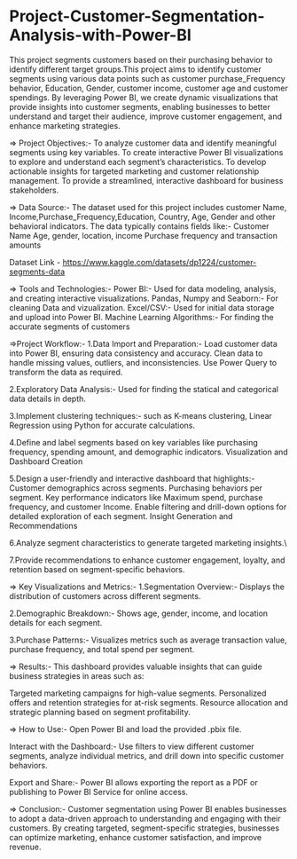 # Project-Customer-Segmentation-Analysis-with-Power-BI
This project segments customers based on their purchasing behavior to identify different target groups.This project aims to identify customer segments using various data points such as customer purchase_Frequency behavior, Education, Gender, customer income, customer age and customer spendings. By leveraging Power BI, we create dynamic visualizations that provide insights into customer segments, enabling businesses to better understand and target their audience, improve customer engagement, and enhance marketing strategies.

⇒ Project Objectives:-
To analyze customer data and identify meaningful segments using key variables.
To create interactive Power BI visualizations to explore and understand each segment’s characteristics.
To develop actionable insights for targeted marketing and customer relationship management.
To provide a streamlined, interactive dashboard for business stakeholders.

⇒ Data Source:-
The dataset used for this project includes customer Name, Income,Purchase_Frequency,Education, Country, Age, Gender and other behavioral indicators. 
The data typically contains fields like:-
Customer Name
Age, gender, location, income 
Purchase frequency and transaction amounts

Dataset Link - https://www.kaggle.com/datasets/dp1224/customer-segments-data

⇒ Tools and Technologies:-
Power BI:- Used for data modeling, analysis, and creating interactive visualizations.
Pandas, Numpy and Seaborn:- For cleaning Data and vizualization.
Excel/CSV:- Used for initial data storage and upload into Power BI.
Machine Learning Algorithms:- For finding the accurate segments of customers

⇒Project Workflow:-
1.Data Import and Preparation:-
Load customer data into Power BI, ensuring data consistency and accuracy.
Clean data to handle missing values, outliers, and inconsistencies.
Use Power Query to transform the data as required.

2.Exploratory Data Analysis:- 
Used for finding the statical and categorical data details in depth.

3.Implement clustering techniques:- 
such as K-means clustering, Linear Regression using Python for accurate calculations.

4.Define and label segments based on key variables like purchasing frequency, spending amount, and demographic indicators.
Visualization and Dashboard Creation

5.Design a user-friendly and interactive dashboard that highlights:-
Customer demographics across segments.
Purchasing behaviors per segment.
Key performance indicators like Maximum spend, purchase frequency, and customer Income.
Enable filtering and drill-down options for detailed exploration of each segment.
Insight Generation and Recommendations

6.Analyze segment characteristics to generate targeted marketing insights.\

7.Provide recommendations to enhance customer engagement, loyalty, and retention based on segment-specific behaviors.

⇒ Key Visualizations and Metrics:-
1.Segmentation Overview:-
Displays the distribution of customers across different segments.

2.Demographic Breakdown:-
Shows age, gender, income, and location details for each segment.

3.Purchase Patterns:-
Visualizes metrics such as average transaction value, purchase frequency, and total spend per segment.

⇒ Results:-
This dashboard provides valuable insights that can guide business strategies in areas such as:

Targeted marketing campaigns for high-value segments.
Personalized offers and retention strategies for at-risk segments.
Resource allocation and strategic planning based on segment profitability.

⇒ How to Use:-
Open Power BI and load the provided .pbix file.

Interact with the Dashboard:-
Use filters to view different customer segments, analyze individual metrics, and drill down into specific customer behaviors.

Export and Share:-
Power BI allows exporting the report as a PDF or publishing to Power BI Service for online access.

⇒ Conclusion:-
Customer segmentation using Power BI enables businesses to adopt a data-driven approach to understanding and engaging with their customers. By creating targeted, segment-specific strategies, businesses can optimize marketing, enhance customer satisfaction, and improve revenue.




